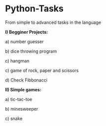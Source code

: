 # Python-Tasks
From simple to advanced tasks in the language


<b>I) Begginer Projects:</b>

  a) number guesser
  
  b) dice throwing program
  
  c) hangman
  
  c) game of rock, paper and scissors
  
  d) Check Fibbonacci


<b>II) Simple games:</b> 

  a) tic-tac-toe
  
  b) minesweeper
  
  c) snake
  

